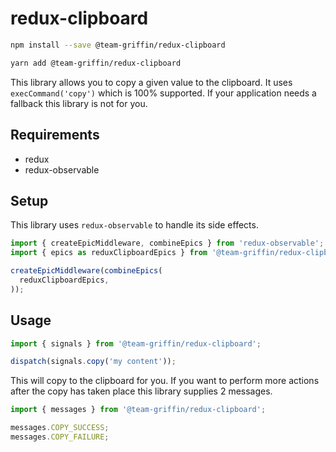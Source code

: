 # redux-clipboard

```sh
npm install --save @team-griffin/redux-clipboard
```
```sh
yarn add @team-griffin/redux-clipboard
```

This library allows you to copy a given value to the clipboard. It uses `execCommand('copy')` which is 100% supported. If your application needs a fallback this library is not for you.

## Requirements
- redux
- redux-observable

## Setup

This library uses `redux-observable` to handle its side effects.

```javascript
import { createEpicMiddleware, combineEpics } from 'redux-observable';
import { epics as reduxClipboardEpics } from '@team-griffin/redux-clipboard';

createEpicMiddleware(combineEpics(
  reduxClipboardEpics,
));
```

## Usage

```javascript
import { signals } from '@team-griffin/redux-clipboard';

dispatch(signals.copy('my content'));
```

This will copy to the clipboard for you. If you want to perform more actions after the copy has taken place this library supplies 2 messages.

```javascript
import { messages } from '@team-griffin/redux-clipboard';

messages.COPY_SUCCESS;
messages.COPY_FAILURE;
```